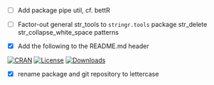 
- [ ] Add package pipe util, cf. bettR

- [ ] Factor-out general str_tools to `stringr.tools` package
  str_delete
  str_collapse_white_space
  patterns  


- [x] Add the following to the README.md header

[![CRAN](http://www.r-pkg.org/badges/version/lettercase)](https://cran.rstudio.com/web/packages/lettercase/index.html) 
[![License](http://img.shields.io/badge/license-GPL%20%28%3E=%202%29-brightgreen.svg?style=flat)](http://www.gnu.org/licenses/gpl-2.0.html) 
[![Downloads](http://cranlogs.r-pkg.org/badges/lettercase?color=brightgreen)](http://www.r-pkg.org/pkg/lettercase)
 

- [x] rename package and git repository to lettercase
